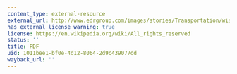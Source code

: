 ```yaml
---
content_type: external-resource
external_url: http://www.edrgroup.com/images/stories/Transportation/wisconsin-hwy-tq.pdf
has_external_license_warning: true
license: https://en.wikipedia.org/wiki/All_rights_reserved
status: ''
title: PDF
uid: 1011bee1-bf0e-4d12-8064-2d9c439077dd
wayback_url: ''
---
```

